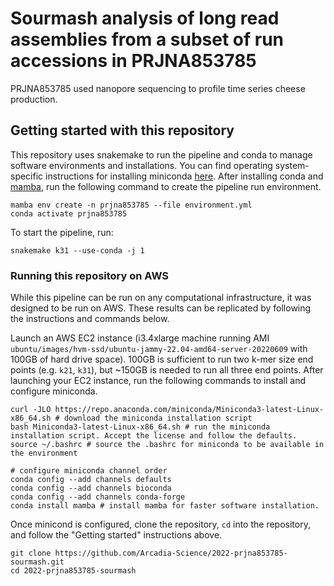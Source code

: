 # Sourmash analysis of long read assemblies from a subset of run accessions in PRJNA853785

PRJNA853785 used nanopore sequencing to profile time series cheese production.

## Getting started with this repository

This repository uses snakemake to run the pipeline and conda to manage software environments and installations.
You can find operating system-specific instructions for installing miniconda [here](https://docs.conda.io/en/latest/miniconda.html).
After installing conda and [mamba](https://mamba.readthedocs.io/en/latest/), run the following command to create the pipeline run environment.

```
mamba env create -n prjna853785 --file environment.yml
conda activate prjna853785
```

To start the pipeline, run:
```
snakemake k31 --use-conda -j 1
```

### Running this repository on AWS

While this pipeline can be run on any computational infrastructure, it was designed to be run on AWS.
These results can be replicated by following the instructions and commands below.

Launch an AWS EC2 instance (i3.4xlarge machine running AMI `ubuntu/images/hvm-ssd/ubuntu-jammy-22.04-amd64-server-20220609` with 100GB of hard drive space).
100GB is sufficient to run two k-mer size end points (e.g. `k21`, `k31`), but ~150GB is needed to run all three end points.
After launching your EC2 instance, run the following commands to install and configure miniconda.

```
curl -JLO https://repo.anaconda.com/miniconda/Miniconda3-latest-Linux-x86_64.sh # download the miniconda installation script
bash Miniconda3-latest-Linux-x86_64.sh # run the miniconda installation script. Accept the license and follow the defaults.
source ~/.bashrc # source the .bashrc for miniconda to be available in the environment

# configure miniconda channel order
conda config --add channels defaults 
conda config --add channels bioconda
conda config --add channels conda-forge
conda install mamba # install mamba for faster software installation.
```

Once minicond is configured, clone the repository, `cd` into the repository, and follow the "Getting started" instructions above.
```
git clone https://github.com/Arcadia-Science/2022-prjna853785-sourmash.git
cd 2022-prjna853785-sourmash
```


